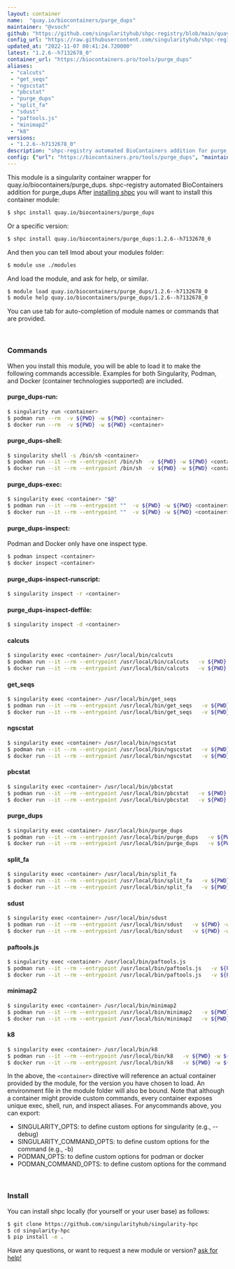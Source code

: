 ```yaml
---
layout: container
name:  "quay.io/biocontainers/purge_dups"
maintainer: "@vsoch"
github: "https://github.com/singularityhub/shpc-registry/blob/main/quay.io/biocontainers/purge_dups/container.yaml"
config_url: "https://raw.githubusercontent.com/singularityhub/shpc-registry/main/quay.io/biocontainers/purge_dups/container.yaml"
updated_at: "2022-11-07 00:41:24.720000"
latest: "1.2.6--h7132678_0"
container_url: "https://biocontainers.pro/tools/purge_dups"
aliases:
 - "calcuts"
 - "get_seqs"
 - "ngscstat"
 - "pbcstat"
 - "purge_dups"
 - "split_fa"
 - "sdust"
 - "paftools.js"
 - "minimap2"
 - "k8"
versions:
 - "1.2.6--h7132678_0"
description: "shpc-registry automated BioContainers addition for purge_dups"
config: {"url": "https://biocontainers.pro/tools/purge_dups", "maintainer": "@vsoch", "description": "shpc-registry automated BioContainers addition for purge_dups", "latest": {"1.2.6--h7132678_0": "sha256:37b9aa9084c2486c98159830170a94a403e07c1a7760d45bbe2c4b4c3edb3696"}, "tags": {"1.2.6--h7132678_0": "sha256:37b9aa9084c2486c98159830170a94a403e07c1a7760d45bbe2c4b4c3edb3696"}, "docker": "quay.io/biocontainers/purge_dups", "aliases": {"calcuts": "/usr/local/bin/calcuts", "get_seqs": "/usr/local/bin/get_seqs", "ngscstat": "/usr/local/bin/ngscstat", "pbcstat": "/usr/local/bin/pbcstat", "purge_dups": "/usr/local/bin/purge_dups", "split_fa": "/usr/local/bin/split_fa", "sdust": "/usr/local/bin/sdust", "paftools.js": "/usr/local/bin/paftools.js", "minimap2": "/usr/local/bin/minimap2", "k8": "/usr/local/bin/k8"}}
---
```


This module is a singularity container wrapper for quay.io/biocontainers/purge_dups.
shpc-registry automated BioContainers addition for purge_dups
After [installing shpc](#install) you will want to install this container module:


```bash
$ shpc install quay.io/biocontainers/purge_dups
```

Or a specific version:

```bash
$ shpc install quay.io/biocontainers/purge_dups:1.2.6--h7132678_0
```

And then you can tell lmod about your modules folder:

```bash
$ module use ./modules
```

And load the module, and ask for help, or similar.

```bash
$ module load quay.io/biocontainers/purge_dups/1.2.6--h7132678_0
$ module help quay.io/biocontainers/purge_dups/1.2.6--h7132678_0
```

You can use tab for auto-completion of module names or commands that are provided.

<br>

### Commands

When you install this module, you will be able to load it to make the following commands accessible.
Examples for both Singularity, Podman, and Docker (container technologies supported) are included.

#### purge_dups-run:

```bash
$ singularity run <container>
$ podman run --rm  -v ${PWD} -w ${PWD} <container>
$ docker run --rm  -v ${PWD} -w ${PWD} <container>
```

#### purge_dups-shell:

```bash
$ singularity shell -s /bin/sh <container>
$ podman run --it --rm --entrypoint /bin/sh  -v ${PWD} -w ${PWD} <container>
$ docker run --it --rm --entrypoint /bin/sh  -v ${PWD} -w ${PWD} <container>
```

#### purge_dups-exec:

```bash
$ singularity exec <container> "$@"
$ podman run --it --rm --entrypoint ""  -v ${PWD} -w ${PWD} <container> "$@"
$ docker run --it --rm --entrypoint ""  -v ${PWD} -w ${PWD} <container> "$@"
```

#### purge_dups-inspect:

Podman and Docker only have one inspect type.

```bash
$ podman inspect <container>
$ docker inspect <container>
```

#### purge_dups-inspect-runscript:

```bash
$ singularity inspect -r <container>
```

#### purge_dups-inspect-deffile:

```bash
$ singularity inspect -d <container>
```


#### calcuts

```bash
$ singularity exec <container> /usr/local/bin/calcuts
$ podman run --it --rm --entrypoint /usr/local/bin/calcuts   -v ${PWD} -w ${PWD} <container> -c " $@"
$ docker run --it --rm --entrypoint /usr/local/bin/calcuts   -v ${PWD} -w ${PWD} <container> -c " $@"
```


#### get_seqs

```bash
$ singularity exec <container> /usr/local/bin/get_seqs
$ podman run --it --rm --entrypoint /usr/local/bin/get_seqs   -v ${PWD} -w ${PWD} <container> -c " $@"
$ docker run --it --rm --entrypoint /usr/local/bin/get_seqs   -v ${PWD} -w ${PWD} <container> -c " $@"
```


#### ngscstat

```bash
$ singularity exec <container> /usr/local/bin/ngscstat
$ podman run --it --rm --entrypoint /usr/local/bin/ngscstat   -v ${PWD} -w ${PWD} <container> -c " $@"
$ docker run --it --rm --entrypoint /usr/local/bin/ngscstat   -v ${PWD} -w ${PWD} <container> -c " $@"
```


#### pbcstat

```bash
$ singularity exec <container> /usr/local/bin/pbcstat
$ podman run --it --rm --entrypoint /usr/local/bin/pbcstat   -v ${PWD} -w ${PWD} <container> -c " $@"
$ docker run --it --rm --entrypoint /usr/local/bin/pbcstat   -v ${PWD} -w ${PWD} <container> -c " $@"
```


#### purge_dups

```bash
$ singularity exec <container> /usr/local/bin/purge_dups
$ podman run --it --rm --entrypoint /usr/local/bin/purge_dups   -v ${PWD} -w ${PWD} <container> -c " $@"
$ docker run --it --rm --entrypoint /usr/local/bin/purge_dups   -v ${PWD} -w ${PWD} <container> -c " $@"
```


#### split_fa

```bash
$ singularity exec <container> /usr/local/bin/split_fa
$ podman run --it --rm --entrypoint /usr/local/bin/split_fa   -v ${PWD} -w ${PWD} <container> -c " $@"
$ docker run --it --rm --entrypoint /usr/local/bin/split_fa   -v ${PWD} -w ${PWD} <container> -c " $@"
```


#### sdust

```bash
$ singularity exec <container> /usr/local/bin/sdust
$ podman run --it --rm --entrypoint /usr/local/bin/sdust   -v ${PWD} -w ${PWD} <container> -c " $@"
$ docker run --it --rm --entrypoint /usr/local/bin/sdust   -v ${PWD} -w ${PWD} <container> -c " $@"
```


#### paftools.js

```bash
$ singularity exec <container> /usr/local/bin/paftools.js
$ podman run --it --rm --entrypoint /usr/local/bin/paftools.js   -v ${PWD} -w ${PWD} <container> -c " $@"
$ docker run --it --rm --entrypoint /usr/local/bin/paftools.js   -v ${PWD} -w ${PWD} <container> -c " $@"
```


#### minimap2

```bash
$ singularity exec <container> /usr/local/bin/minimap2
$ podman run --it --rm --entrypoint /usr/local/bin/minimap2   -v ${PWD} -w ${PWD} <container> -c " $@"
$ docker run --it --rm --entrypoint /usr/local/bin/minimap2   -v ${PWD} -w ${PWD} <container> -c " $@"
```


#### k8

```bash
$ singularity exec <container> /usr/local/bin/k8
$ podman run --it --rm --entrypoint /usr/local/bin/k8   -v ${PWD} -w ${PWD} <container> -c " $@"
$ docker run --it --rm --entrypoint /usr/local/bin/k8   -v ${PWD} -w ${PWD} <container> -c " $@"
```



In the above, the `<container>` directive will reference an actual container provided
by the module, for the version you have chosen to load. An environment file in the
module folder will also be bound. Note that although a container
might provide custom commands, every container exposes unique exec, shell, run, and
inspect aliases. For anycommands above, you can export:

 - SINGULARITY_OPTS: to define custom options for singularity (e.g., --debug)
 - SINGULARITY_COMMAND_OPTS: to define custom options for the command (e.g., -b)
 - PODMAN_OPTS: to define custom options for podman or docker
 - PODMAN_COMMAND_OPTS: to define custom options for the command

<br>

### Install

You can install shpc locally (for yourself or your user base) as follows:

```bash
$ git clone https://github.com/singularityhub/singularity-hpc
$ cd singularity-hpc
$ pip install -e .
```

Have any questions, or want to request a new module or version? [ask for help!](https://github.com/singularityhub/singularity-hpc/issues)